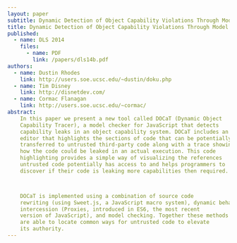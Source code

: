 ```yaml
---
layout: paper
subtitle: Dynamic Detection of Object Capability Violations Through Model Checking
title: Dynamic Detection of Object Capability Violations Through Model Checking
published:
  - name: DLS 2014
    files:
      - name: PDF
        link: /papers/dls14b.pdf
authors:
  - name: Dustin Rhodes
    link: http://users.soe.ucsc.edu/~dustin/doku.php
  - name: Tim Disney
    link: http://disnetdev.com/
  - name: Cormac Flanagan
    link: http://users.soe.ucsc.edu/~cormac/
abstract:
    In this paper we present a new tool called DOCaT (Dynamic Object
    Capability Tracer), a model checker for JavaScript that detects
    capability leaks in an object capability system. DOCaT includes an
    editor that highlights the sections of code that can be potentially
    transferred to untrusted third-party code along with a trace showing
    how the code could be leaked in an actual execution. This code
    highlighting provides a simple way of visualizing the references
    untrusted code potentially has access to and helps programmers to
    discover if their code is leaking more capabilities then required.



    DOCaT is implemented using a combination of source code
    rewriting (using Sweet.js, a JavaScript macro system), dynamic behavioral
    intercession (Proxies, introduced in ES6, the most recent
    version of JavaScript), and model checking. Together these methods
    are able to locate common ways for untrusted code to elevate
    its authority.
---
```


